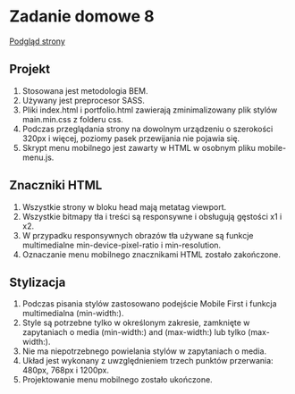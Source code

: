 # Zadanie domowe 8

<a href="https://sim-mag.github.io/goit-markup-hw-08/">Podgląd strony</a>

## Projekt
<ol>
<li>Stosowana jest metodologia BEM.</li>

<li>Używany jest preprocesor SASS.</li>

<li>Pliki index.html i portfolio.html zawierają zminimalizowany plik stylów main.min.css z folderu css.</li>

<li>Podczas przeglądania strony na dowolnym urządzeniu o szerokości 320px i więcej, poziomy pasek przewijania nie pojawia się.</li>

<li>Skrypt menu mobilnego jest zawarty w HTML w osobnym pliku mobile-menu.js.</li>
</ol>

## Znaczniki HTML
<ol>
<li>Wszystkie strony w bloku head mają metatag viewport.</li>

<li>Wszystkie bitmapy tła i treści są responsywne i obsługują gęstości x1 i x2.</li>

<li>W przypadku responsywnych obrazów tła używane są funkcje multimedialne min-device-pixel-ratio i min-resolution.</li>

<li>Oznaczanie menu mobilnego znacznikami HTML zostało zakończone.</li>
</ol>

## Stylizacja
<ol>
<li>Podczas pisania stylów zastosowano podejście Mobile First i funkcja multimedialna (min-width:).</li>

<li>Style są potrzebne tylko w określonym zakresie, zamknięte w zapytaniach o media (min-width:) and (max-width:) lub tylko (max-width:).</li>

<li>Nie ma niepotrzebnego powielania stylów w zapytaniach o media.</li>

<li>Układ jest wykonany z uwzględnieniem trzech punktów przerwania: 480px, 768px i 1200px.</li>

<li>Projektowanie menu mobilnego zostało ukończone.</li>
</ol>